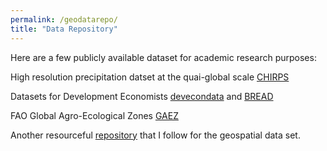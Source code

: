 ```yaml
---
permalink: /geodatarepo/
title: "Data Repository"
---
```


Here are a few publicly available dataset for academic research purposes: 

High resolution precipitation datset at the quai-global scale [CHIRPS](https://data.chc.ucsb.edu/products/CHIRPS-2.0/)

Datasets for Development Economists [devecondata](http://devecondata.blogspot.com/) and [BREAD](https://www.ibread.org/data-sets/)

FAO Global Agro-Ecological Zones [GAEZ](https://gaez.fao.org/)

Another resourceful [repository](https://leahbevis.com/geospatial-data-repository/) that I follow for the geospatial data set.

